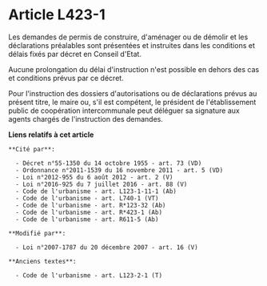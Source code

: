 # Article L423-1

Les demandes de permis de construire, d'aménager ou de démolir et les déclarations préalables sont présentées et instruites
dans les conditions et délais fixés par décret en Conseil d'Etat.

Aucune prolongation du délai d'instruction n'est possible en dehors des cas et conditions prévus par ce décret.

Pour l'instruction des dossiers d'autorisations ou de déclarations prévus au présent titre, le maire ou, s'il est compétent,
le président de l'établissement public de coopération intercommunale peut déléguer sa signature aux agents chargés de
l'instruction des demandes.

**Liens relatifs à cet article**

	**Cité par**:

	  - Décret n°55-1350 du 14 octobre 1955 - art. 73 (VD)
	  - Ordonnance n°2011-1539 du 16 novembre 2011 - art. 5 (VD)
	  - Loi n°2012-955 du 6 août 2012 - art. 2 (V)
	  - Loi n°2016-925 du 7 juillet 2016 - art. 88 (V)
	  - Code de l'urbanisme - art. L123-1-11-1 (Ab)
	  - Code de l'urbanisme - art. L740-1 (VT)
	  - Code de l'urbanisme - art. R*123-32 (Ab)
	  - Code de l'urbanisme - art. R*423-1 (Ab)
	  - Code de l'urbanisme - art. R611-5 (Ab)

	**Modifié par**:

	  - Loi n°2007-1787 du 20 décembre 2007 - art. 16 (V)

	**Anciens textes**:

	  - Code de l'urbanisme - art. L123-2-1 (T)
